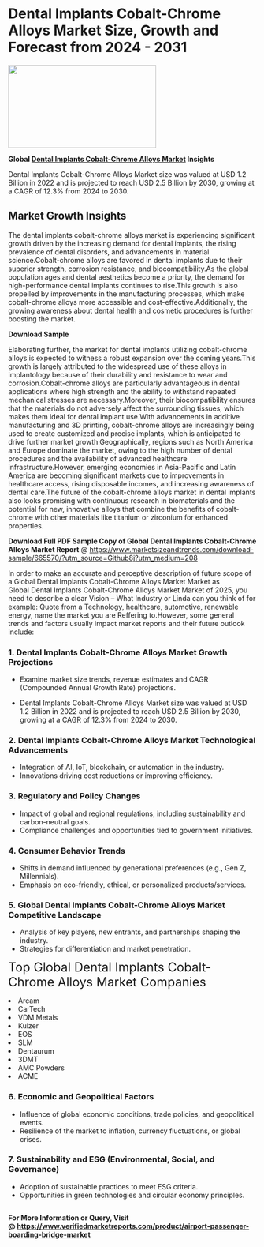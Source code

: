 <H1>Dental Implants Cobalt-Chrome Alloys Market Size, Growth and Forecast from 2024 - 2031</H1><img class="aligncenter size-medium wp-image-584254" src="https://thirdeyenews.in/wp-content/uploads/2024/09/Global-Market-Research-300x168.jpeg" alt="" width="300" height="168" /><p><strong>Global&nbsp;<a href="https://www.marketsizeandtrends.com/download-sample/665570/?utm_source=Github8j?utm_medium=208">Dental Implants Cobalt-Chrome Alloys Market</a> Insights</strong></p><p>Dental Implants Cobalt-Chrome Alloys Market size was valued at USD 1.2 Billion in 2022 and is projected to reach USD 2.5 Billion by 2030, growing at a CAGR of 12.3% from 2024 to 2030.</p><p><h2>Market Growth Insights</h2> <p>The dental implants cobalt-chrome alloys market is experiencing significant growth driven by the increasing demand for dental implants, the rising prevalence of dental disorders, and advancements in material science.Cobalt-chrome alloys are favored in dental implants due to their superior strength, corrosion resistance, and biocompatibility.As the global population ages and dental aesthetics become a priority, the demand for high-performance dental implants continues to rise.This growth is also propelled by improvements in the manufacturing processes, which make cobalt-chrome alloys more accessible and cost-effective.Additionally, the growing awareness about dental health and cosmetic procedures is further boosting the market.</p> <p><strong>Download Sample</strong></p> <p>Elaborating further, the market for dental implants utilizing cobalt-chrome alloys is expected to witness a robust expansion over the coming years.This growth is largely attributed to the widespread use of these alloys in implantology because of their durability and resistance to wear and corrosion.Cobalt-chrome alloys are particularly advantageous in dental applications where high strength and the ability to withstand repeated mechanical stresses are necessary.Moreover, their biocompatibility ensures that the materials do not adversely affect the surrounding tissues, which makes them ideal for dental implant use.With advancements in additive manufacturing and 3D printing, cobalt-chrome alloys are increasingly being used to create customized and precise implants, which is anticipated to drive further market growth.Geographically, regions such as North America and Europe dominate the market, owing to the high number of dental procedures and the availability of advanced healthcare infrastructure.However, emerging economies in Asia-Pacific and Latin America are becoming significant markets due to improvements in healthcare access, rising disposable incomes, and increasing awareness of dental care.The future of the cobalt-chrome alloys market in dental implants also looks promising with continuous research in biomaterials and the potential for new, innovative alloys that combine the benefits of cobalt-chrome with other materials like titanium or zirconium for enhanced properties.</p> <p><span class=""><strong>Download Full PDF Sample Copy of Global Dental Implants Cobalt-Chrome Alloys Market Report</strong> @ <a href="https://www.marketsizeandtrends.com/download-sample/665570/?utm_source=Github8j?utm_medium=208" target="_blank">https://www.marketsizeandtrends.com/download-sample/665570/?utm_source=Github8j?utm_medium=208</a></span></p><p>In order to make an accurate and perceptive description of future scope of a Global&nbsp;Dental Implants Cobalt-Chrome Alloys Market Market as Global&nbsp;Dental Implants Cobalt-Chrome Alloys Market Market of 2025, you need to describe a clear Vision &ndash; What Industry or Linda can you think of for example: Quote from a Technology, healthcare, automotive, renewable energy, name the market you are Reffering to.However, some general trends and factors usually impact market reports and their future outlook include:</p><h3>1.&nbsp;<strong>Dental Implants Cobalt-Chrome Alloys Market Growth Projections</strong></h3><ul><li>Examine market size trends, revenue estimates and CAGR (Compounded Annual Growth Rate) projections.</li><li><p>Dental Implants Cobalt-Chrome Alloys Market size was valued at USD 1.2 Billion in 2022 and is projected to reach USD 2.5 Billion by 2030, growing at a CAGR of 12.3% from 2024 to 2030.</p></li></ul><h3>2.&nbsp;<strong>Dental Implants Cobalt-Chrome Alloys Market Technological Advancements</strong></h3><ul><li>Integration of AI, IoT, blockchain, or automation in the industry.</li><li>Innovations driving cost reductions or improving efficiency.</li></ul><h3>3.&nbsp;<strong>Regulatory and Policy Changes</strong></h3><ul><li>Impact of global and regional regulations, including sustainability and carbon-neutral goals.</li><li>Compliance challenges and opportunities tied to government initiatives.</li></ul><h3>4.&nbsp;<strong>Consumer Behavior Trends</strong></h3><ul><li>Shifts in demand influenced by generational preferences (e.g., Gen Z, Millennials).</li><li>Emphasis on eco-friendly, ethical, or personalized products/services.</li></ul><h3>5.&nbsp;<strong>Global Dental Implants Cobalt-Chrome Alloys Market Competitive Landscape</strong></h3><ul><li>Analysis of key players, new entrants, and partnerships shaping the industry.</li><li>Strategies for differentiation and market penetration.</li></ul><p data-pm-slice="1 1 []"><span style="color: inherit; font-family: inherit; font-size: 25px;">Top Global Dental Implants Cobalt-Chrome Alloys Market Companies</span></p><div class="" data-test-id=""><p><li>Arcam</li><li> CarTech</li><li> VDM Metals</li><li> Kulzer</li><li> EOS</li><li> SLM</li><li> Dentaurum</li><li> 3DMT</li><li> AMC Powders</li><li> ACME</li></p></div><h3>6.&nbsp;<strong>Economic and Geopolitical Factors</strong></h3><ul><li>Influence of global economic conditions, trade policies, and geopolitical events.</li><li>Resilience of the market to inflation, currency fluctuations, or global crises.</li></ul><h3>7.&nbsp;<strong>Sustainability and ESG (Environmental, Social, and Governance)</strong></h3><ul><li>Adoption of sustainable practices to meet ESG criteria.</li><li>Opportunities in green technologies and circular economy principles.</li></ul><h2><strong style="font-size: 14px;">For More Information or Query, Visit @&nbsp;</strong><a style="background-color: #ffffff; font-size: 14px;" href="https://www.marketsizeandtrends.com/report/dental-implants-cobalt-chrome-alloys-market/" target="_blank">https://www.verifiedmarketreports.com/product/airport-passenger-boarding-bridge-market</a></h2>